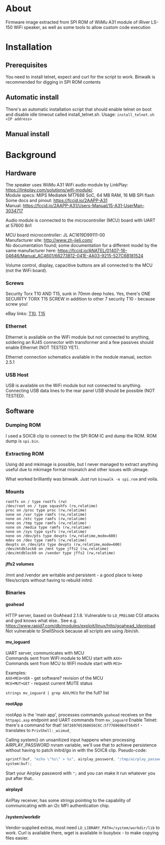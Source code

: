 # About
Firmware image extracted from SPI ROM of WiiMu A31 module of iRiver LS-150 WiFi speaker, 
as well as some tools to allow custom code execution

# Installation
## Prerequisites
You need to install telnet, expect and curl for the script to work. Binwalk is recommended for digging in SPI ROM contents
## Automatic install
There's an automatic installation script that should enable telnet on boot and disable idle timeout called install_telnet.sh.
Usage: `install_telnet.sh <IP address>`
## Manual install

# Background
## Hardware
The speaker uses WiiMu A31 WiFi audio module by LinkPlay: https://linkplay.com/solutions/wifi-module/.  
Module specs: MIPS Mediatek MT7688 SoC, 64 MB RAM, 16 MB SPI flash  
Some docs and pinout: https://fccid.io/2AAPP-A31  
Manual: https://fccid.io/2AAPP-A31/Users-Manual/15-A31-UserMan-3034717

Audio module is connected to the microcontroller (MCU) board with UART at 57600 8n1

MCU board microcontroller: JL AC1619D99111-00  
Manufacturer site: http://www.zh-jieli.com/  
No documentation found; some documentation for a different model by the same manufacturer here: https://fccid.io/ANATEL/01407-16-04646/Manual_AC4601/66273B12-041E-4A03-9215-527C6B181524

Volume control, display, capacitive buttons are all connected to the MCU (not the WiFi board).

### Screws

Security Torx T10 AND T15, sunk in 70mm deep holes. Yes, there's ONE SECURITY TORX T15 SCREW in addition to other 7 security T10 - because screw you! 

eBay links: [T10](https://www.ebay.com/itm/T8-T9-T10-Torx-Security-Tamperproof-Screwdriver-Tool-Disassembly-for-Xbox-360/382584483353), [T15](https://www.ebay.com/itm/Red-Clear-Plastic-Handle-T15-Security-Torx-Screwdriver-Tool-WS-A1H2/282693846521)

### Ethernet
Ethernet is available on the WiFi module but not connected to anything,
soldering an RJ45 connector with transformer and a few passives should enable Ethernet (NOT TESTED YET).

Ethernet connection schematics available in the module manual, section 2.5.1

### USB Host
USB is available on the WiFi module but not connected to anything.
Connecting USB data lines to the rear panel USB should be possible (NOT TESTED).

## Software
### Dumping ROM
I used a SOIC8 clip to connect to the SPI ROM IC and dump the ROM. ROM dump is `spi.bin`.

### Extracting ROM
Using dd and mkimage is possible, but I never managed to extract anything useful due to mkimage format mismatch and other issues with uImage. 

What worked brilliantly was binwalk. Just run `binwalk -e spi.rom` and voila.

### Mounts
```
rootfs on / type rootfs (rw)
/dev/root on / type squashfs (ro,relatime)
proc on /proc type proc (rw,relatime)
none on /var type ramfs (rw,relatime)
none on /etc type ramfs (rw,relatime)
none on /tmp type ramfs (rw,relatime)
none on /media type ramfs (rw,relatime)
none on /sys type sysfs (rw,relatime)
none on /dev/pts type devpts (rw,relatime,mode=600)
mdev on /dev type ramfs (rw,relatime)
devpts on /dev/pts type devpts (rw,relatime,mode=600)
/dev/mtdblock8 on /mnt type jffs2 (rw,relatime)
/dev/mtdblock9 on /vendor type jffs2 (rw,relatime)
```

#### jffs2 volumes
/mnt and /vendor are writable and persistent - a good place to keep files/scripts without having to rebuild initrd.

### Binaries
#### goahead
HTTP server, based on GoAhead 2.1.8. Vulnerable to `LD_PRELOAD` CGI attacks and god knows what else..
See e.g. https://www.rapid7.com/db/modules/exploit/linux/http/goahead_ldpreload
Not vulnerable to ShellShock because all scripts are using /bin/sh.

#### mv_ioguard
UART server, communicates with MCU  
Commands sent from WiFI module to MCU start with `AXX+`  
Commands sent from MCU to WiFI module start with `MCU+`

Examples:   
`AXX+MCU+VER` - get software? revision of the MCU  
`MCU+MUT+GET` - request current MUTE status

`strings mv_ioguard | grep AXX/MCU` for the full? list

####  rootApp
rootApp is the 'main app', processes commands `goahead` receives on the `httpapi.asp` endpoint and UART commands from `mv_ioguard`
Enable Telnet: there's a command for that! `507269765368656C6C:5f7769696d75645f` - translates to `PrivShell:_wiimud_`

Calling system() on unsanitized input happens when processing AIRPLAY_PASSWORD nvram variable, we'll use that to achieve persistence without having to patch initrd/go in with the SOIC8 clip.
Pseudo-code:
```C
sprintf(buf, "echo \"%s\" > %s", airplay_password, "/tmp/airplay_password");
system(buf);
```

Start your Airplay password with `";` and you can make it run whatever you put after that..

#### airplayd
AirPlay receiver, has some strings pointing to the capability of communicating with an i2c MFI authentication chip.

#### /system/workdir
Vendor-supplied extras, most need `LD_LIBRARY_PATH=/system/workdir/lib` to work.
Curl is available there, wget is available in busybox - to make copying files easier.
